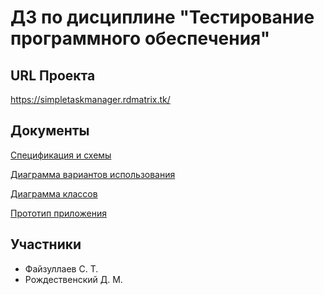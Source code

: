 # ДЗ по дисциплине "Тестирование программного обеспечения"
## URL Проекта
https://simpletaskmanager.rdmatrix.tk/

## Документы
[Спецификация и схемы](https://github.com/rdm1234/university_softwaretesting/Documentation.docx)

[Диаграмма вариантов использования](https://github.com/rdm1234/university_softwaretesting/use-case.png)

[Диаграмма классов](https://github.com/rdm1234/university_softwaretesting/uml-classes.png)

[Прототип приложения](https://github.com/rdm1234/university_softwaretesting/prototype.xd)

## Участники
- Файзуллаев С. Т.
- Рождественский Д. М.
